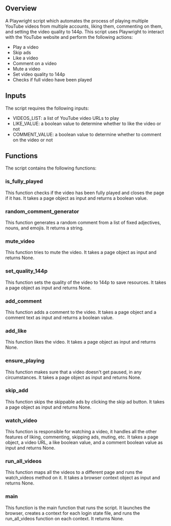 ## Overview

A Playwright script which automates the process of playing multiple YouTube videos from multiple accounts, liking them, commenting on them, and setting the video quality to 144p. This script uses Playwright to interact with the YouTube website and perform the following actions:

- Play a video
- Skip ads
- Like a video
- Comment on a video
- Mute a video
- Set video quality to 144p
- Checks if full video have been played

## Inputs

The script requires the following inputs:

- VIDEOS_LIST: a list of YouTube video URLs to play
- LIKE_VALUE: a boolean value to determine whether to like the video or not
- COMMENT_VALUE: a boolean value to determine whether to comment on the video or not

## Functions

The script contains the following functions:

### is_fully_played

This function checks if the video has been fully played and closes the page if it has. It takes a page object as input and returns a boolean value.

### random_comment_generator

This function generates a random comment from a list of fixed adjectives, nouns, and emojis. It returns a string.

### mute_video

This function tries to mute the video. It takes a page object as input and returns None.

### set_quality_144p

This function sets the quality of the video to 144p to save resources. It takes a page object as input and returns None.

### add_comment

This function adds a comment to the video. It takes a page object and a comment text as input and returns a boolean value.

### add_like

This function likes the video. It takes a page object as input and returns None.

### ensure_playing

This function makes sure that a video doesn't get paused, in any circumstances. It takes a page object as input and returns None.

### skip_add

This function skips the skippable ads by clicking the skip ad button. It takes a page object as input and returns None.

### watch_video

This function is responsible for watching a video, it handles all the other features of liking, commenting, skipping ads, muting, etc. It takes a page object, a video URL, a like boolean value, and a comment boolean value as input and returns None.

### run_all_videos

This function maps all the videos to a different page and runs the watch_videos method on it. It takes a browser context object as input and returns None.

### main

This function is the main function that runs the script. It launches the browser, creates a context for each login state file, and runs the run_all_videos function on each context. It returns None.
